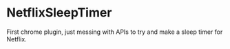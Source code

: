 NetflixSleepTimer
=================

First chrome plugin, just messing with APIs to try and make a sleep timer for Netflix.

